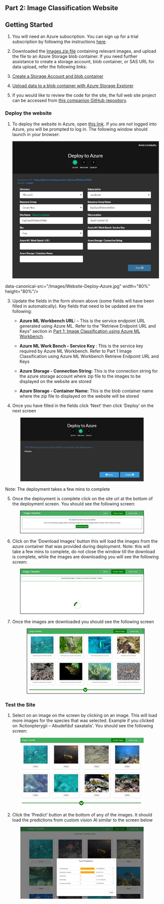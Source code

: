 ## Part 2: Image Classification Website

## Getting Started

1.	You will need an Azure subscription. You can sign up for a trial subscription by following the instructions [here](https://azure.microsoft.com/get-started).

2.	Downloaded the [Images.zip file](https://github.com/akegramener/INatImages/raw/master/Images.zip) containing relevant images, and upload the file to an Azure Storage blob container. If you need further assistance to create a storage account, blob container, or SAS URL for data upload, refer the following links:
    
  1. [Create a Storage Account and blob container](https://docs.microsoft.com/en-us/azure/storage/blobs/storage-quickstart-blobs-portal ) 
  2. [Upload data to a blob container with Azure Storage Explorer](https://docs.microsoft.com/en-us/azure/machine-learning/team-data-science-process/move-data-to-azure-blob-using-azure-storage-explorer)

3.	If you would like to review the code for the site, the full web site project can be accessed from [this companion GitHub repository](https://github.com/akegramener/ImgClassWrkbenchWeb).


### Deploy the website

1.	To deploy the website in Azure, open [this link](https://deploy.azure.com/?repository=https://github.com/akegramener/Image-Classification-Using-MS-AI-Tools/tree/master/Code-ImageClassificationWebsite#/form/setup). If you are not logged into Azure, you will be prompted to log in. The following window should launch in your browser:

    <p align="center"><img src="/Images/Website-Deploy-Azure.jpg" 
data-canonical-src="/Images/Website-Deploy-Azure.jpg" width="80%" height="80%"/><p>

3.	Update the fields in the form shown above (some fields will have been filled in automatically). Key fields that need to be updated are the following:

    -	<b>Azure ML Workbench URL:</b> – This is the service endpoint URL generated using Azure ML. Refer to the "Retrieve Endpoint URL and Keys" section in [Part 1: Image Classification using Azure ML Workbench](./Part%201_%20Image%20Classification%20Azure%20ML%20Workbench.md).

    -	<b>Azure ML Work Bench - Service Key </b>: This is the service key required by Azure ML Workbench. Refer to Part 1 Image Classification using Azure ML Workbench Retrieve Endpoint URL and  Keys
    
    -	<b>Azure Storage - Connection String:</b> This is the connection string for the azure storage account where zip file to the images to be displayed on the website are stored

    -	<b>Azure Storage - Container Name:</b>  This is the blob container name where the zip file to displayed on the website will be stored


4.	Once you have filled in the fields click ‘Next’  then click ‘Deploy’ on the next screen

<p align="center"><img src="/Images/Website-Deploy-Azure2.jpg" 
data-canonical-src="/Images/Website-Deploy-Azure2.jpg" width="80%" height="80%"/><p>

Note: The deployment takes a few mins to complete

5.	Once the deployment is complete click on the site url at the bottom of the deployment screen. You should see the following screen:

<p align="center"><kbd><img src="/Images/Website-Download-Images.jpg" 
data-canonical-src="/Images/Website-Download-Images.jpg" width="80%" height="80%" border="1"/></kbd><p>

6.	Click on the ‘Download Images’ button this will load the images from the azure container that was provided during deployment.
    Note: this will take a few mins to complete, do not close the window till the download is complete, while the images are downloading you will see the following screen:

<p align="center"><kbd><img src="/Images/Website-Downloading-Images.jpg" 
data-canonical-src="/Images/Website-Downloading-Images.jpg" width="80%" height="80%" border="1"/></kbd><p>

7.	Once the images are downloaded you should see the following screen
    <p align="center"><kbd><img src="/Images/Website-Sample-Images.jpg" 
    data-canonical-src="/Images/Website-Sample-Images.jpg" width="80%" height="80%" border="1"/></kbd><p>

### Test the Site

1.	Select on an image on the screen by clicking on an image. This will load more images for the species that was selected. Example if you clicked on ‘Actionpterygii – Abudefduf saxatalis’. You should see the following screen:

<p align="center"><kbd><img src="/Images/Website-Predict.jpg" 
data-canonical-src="/Images/ Website-Predict.jpg" width="80%" height="80%"/></kbd><p>

2.	Click the ‘Predict’ button at the bottom of any of the images. It should load the predictions from custom vision AI similar to the screen below

<p align="center"><kbd><img src="/Images/Website-Top5-Predictions.jpg" 
data-canonical-src="/Images/Website-Top5-Predictions.jpg" width="80%" height="80%"/></kbd><p>

